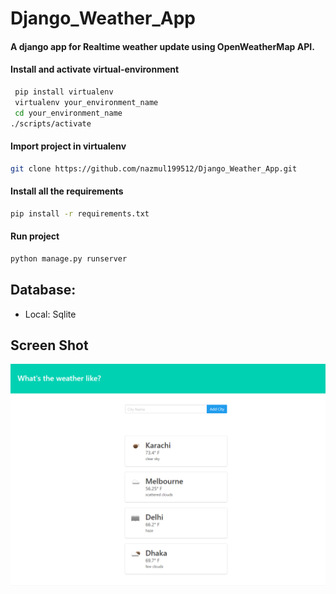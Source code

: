 # Django_Weather_App
#### A django app for Realtime weather update using OpenWeatherMap API.

#### Install and activate virtual-environment 
```bash
 pip install virtualenv
 virtualenv your_environment_name
 cd your_environment_name
./scripts/activate
 ```
 #### Import project in virtualenv
 ```bash
 git clone https://github.com/nazmul199512/Django_Weather_App.git
 ```
 
#### Install all the requirements 
```bash
pip install -r requirements.txt
```
#### Run project 
```bash
python manage.py runserver
```

## Database:
* Local: Sqlite

## Screen Shot
![](screen_shots/image01.PNG)
